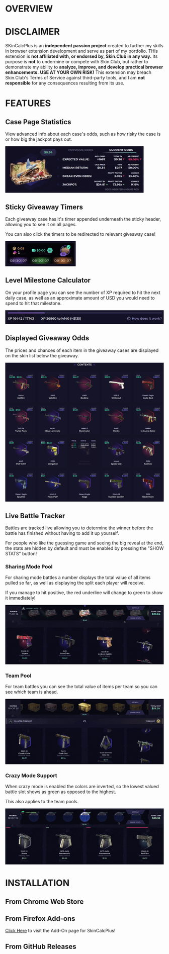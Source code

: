 # OVERVIEW

# DISCLAIMER
SKinCalcPlus is an **independent passion project** created to further my skills in browser extension development and serve as part of my portfolio. THis extension is **not affiliated with, or endorsed by, Skin.Club in any way.**
Its purpose is **not** to undermine or compete with Skin.Club, but rather to demonstrate my ability to **analyze, improve, and develop practical browser enhancements.**
**USE AT YOUR OWN RISK!** This extension may breach Skin.Club's Terms of Service against third-party tools, and I am **not responsible** for any consequences resulting from its use.

# FEATURES
## Case Page Statistics
View advanced info about each case's odds, such as how risky the case is or how big the jackpot pays out.

![advanced odds statistics aside the case](./case_page.gif)
## Sticky Giveaway Timers
Each giveaway case has it's timer appended underneath the sticky header, allowing you to see it on all pages.

You can also click the timers to be redirected to relevant giveaway case!

![giveaway case timers under sticky header, can be clicked](./sticky_header.gif)
## Level Milestone Calculator
On your profile page you can see the number of XP required to hit the next daily case, as well as an approximate amount of USD you would need to spend to hit that milestone.

![amount of xp/usd required to hit next daily case milestone](./req_xp.png)
## Displayed Giveaway Odds
The prices and chances of each item in the giveaway cases are displayed on the skin list below the giveaway.

![prices and chances of giveaway case items](./giveaway.png)
## Live Battle Tracker
Battles are tracked live allowing you to determine the winner before the battle has finished without having to add it up yourself.

For people who like the guessing game and seeing the big reveal at the end, the stats are hidden by default and must be enabled by pressing the "SHOW STATS" button!
### Sharing Mode Pool
For sharing mode battles a number displays the total value of all items pulled so far, as well as displaying the split each player will receive.

If you manage to hit positive, the red underline will change to green to show it immediately!

![shows total sharing pool and split for sharing mode](./sharing_mode.gif)
### Team Pool
For team battles you can see the total value of items per team so you can see which team is ahead.

![shows which team is winning in a team battle](./team_battle.gif)
### Crazy Mode Support
When crazy mode is enabled the colors are inverted, so the lowest valued battle slot shows as green as opposed to the highest.

This also applies to the team pools.

![green and red colors get inverted for crazy mode](./crazy_mode.gif)

# INSTALLATION
## From Chrome Web Store
## From Firefox Add-ons
[Click Here](https://addons.mozilla.org/en-US/firefox/addon/skincalcplus/) to visit the Add-On page for SkinCalcPlus!
## From GitHub Releases